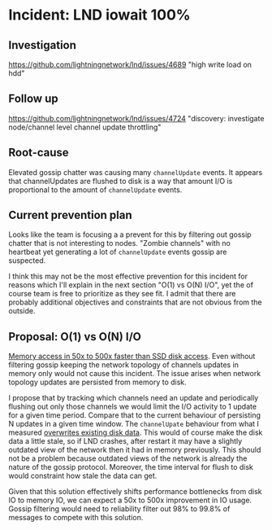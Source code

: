 # Incident: LND iowait 100%

## Investigation
https://github.com/lightningnetwork/lnd/issues/4689
"high write load on hdd"

## Follow up
https://github.com/lightningnetwork/lnd/issues/4724
"discovery: investigate node/channel level channel update throttling"

## Root-cause

Elevated gossip chatter was causing many `channelUpdate` events. It appears that channelUpdates are flushed to disk is a way that amount I/O is proportional to the amount of `channelUpdate` events.

## Current prevention plan

Looks like the team is focusing a a prevent for this by filtering out gossip chatter that is not interesting to nodes. "Zombie channels" with no heartbeat yet generating a lot of `channelUpdate` events gossip are suspected.

I think this may not be the most effective prevention for this incident for reasons which I'll explain in the next section "O(1) vs O(N) I/O", yet the of course team is free to prioritize as they see fit. I admit that there are probably additional objectives and constraints that are not obvious from the outside.


## Proposal: O(1) vs O(N) I/O

[Memory access in 50x to 500x faster than SSD disk access](https://www.quora.com/Is-the-speed-of-SSD-and-RAM-the-same/answer/Gediz-Gursu). Even without filtering gossip keeping the network topology of channels updates in memory only would not cause this incident. The issue arises when network topology updates are persisted from memory to disk.

I propose that by tracking which channels need an update and periodically flushing out only those channels we would limit the I/O activity to 1 update for a given time period. Compare that to the current behaviour of persisting N updates in a given time window. The `channelUpate` behaviour from what I measured [overwrites existing disk data](https://github.com/lightningnetwork/lnd/issues/4689#issuecomment-710028091). This would of course make the disk data a little stale, so if LND crashes, after restart it may have a slightly outdated view of the network then it had in memory previously. This should not be a problem because outdated views of the network is already the nature of the gossip protocol. Moreover, the time interval for flush to disk would constraint how stale the data can get.

Given that this solution effectively shifts performance bottlenecks from disk IO to memory IO, we can expect a 50x to 500x improvement in IO usage. Gossip filtering would need to reliability filter out 98% to 99.8% of messages to compete with this solution.
